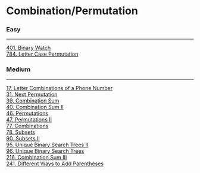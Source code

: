 # Combination/Permutation

### Easy
---
[401. Binary Watch](solutions/0401-Binary%20Watch.md)</br>
[784. Letter Case Permutation](solutions/0784-Letter%20Case%20Permutation.md)</br>

### Medium
---
[17. Letter Combinations of a Phone Number](solutions/0017-Letter%20Combinations%20of%20a%20Phone%20Number.md)</br>
[31. Next Permutation](solutions/0031-Next%20Permutation.md)</br>
[39. Combination Sum](solutions/0039-Combination%20Sum.md)</br>
[40. Combination Sum II](solutions/0040-Combination%20Sum%20II.md)</br>
[46. Permutations](solutions/0046-Permutations.md)</br>
[47. Permutations II](solutions/0047-Permutations%20II.md)</br>
[77. Combinations](solutions/0077-Combinations.md)</br>
[78. Subsets](solutions/0078-Subsets.md)</br>
[90. Subsets II](solutions/0090-Subsets%20II.md)</br>
[95. Unique Binary Search Trees II](solutions/0095-Unique%20Binary%20Search%20Trees%20II.md)</br>
[96. Unique Binary Search Trees](solutions/0096-Unique%20Binary%20Search%20Trees.md)</br>
[216. Combination Sum III](solutions/0216-Combination%20Sum%20III.md)</br>
[241. Different Ways to Add Parentheses](solutions/0241-Different%20Ways%20to%20Add%20Parentheses.md)</br>
